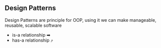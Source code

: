 ## Design Patterns
Design Patterns are principle for OOP, using it we can make manageable, reusable, scalable software

- is-a relationship ➡
- has-a relationship ⤴
